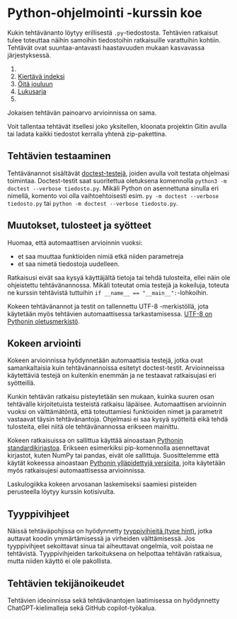 # Python-ohjelmointi -kurssin koe

Kukin tehtävänanto löytyy erillisestä `.py`-tiedostosta. Tehtävien ratkaisut tulee toteuttaa näihin samoihin tiedostoihin ratkaisuille varattuihin kohtiin. Tehtävät ovat suuntaa-antavasti haastavuuden mukaan kasvavassa järjestyksessä.

1. [](./)
2. [Kiertävä indeksi](./kiertava_indeksi.py)
3. [Öitä jouluun](./oita_jouluun.py)
4. [Lukusarja](./lukusarja.py)
5. [](./)

Jokaisen tehtävän painoarvo arvioinnissa on sama.

Voit tallentaa tehtävät itsellesi joko yksitellen, kloonata projektin Gitin avulla tai ladata kaikki tiedostot kerralla yhtenä zip-pakettina.


## Tehtävien testaaminen

Tehtävänannot sisältävät [doctest-testejä](https://docs.python.org/3/library/doctest.html), joiden avulla voit testata ohjelmasi toimintaa. Doctest-testit saat suoritettua oletuksena komennolla `python3 -m doctest --verbose tiedosto.py`. Mikäli Python on asennettuna sinulla eri nimellä, komento voi olla vaihtoehtoisesti esim. `py -m doctest --verbose tiedosto.py` tai `python -m doctest --verbose tiedosto.py`.


## Muutokset, tulosteet ja syötteet

Huomaa, että automaattisen arvioinnin vuoksi:

* et saa muuttaa funktioiden nimiä etkä niiden parametreja
* et saa nimetä tiedostoja uudelleen.

Ratkaisusi eivät saa kysyä käyttäjältä tietoja tai tehdä tulosteita, ellei näin ole ohjeistettu tehtävänannossa. Mikäli toteutat omia testejä ja kokeiluja, toteuta ne kurssin tehtävistä tuttuihin `if __name__ == "__main__":`-lohkoihin.

Kokeen tehtävänannot ja testit on tallennettu UTF-8 -merkistöllä, jota käytetään myös tehtävien automaattisessa tarkastamisessa. [UTF-8 on Pythonin oletusmerkistö](https://peps.python.org/pep-0686/).


## Kokeen arviointi

Kokeen arvioinnissa hyödynnetään automaattisia testejä, jotka ovat samankaltaisia kuin tehtävänannoissa esitetyt doctest-testit. Arvioinneissa käytettäviä testejä on kuitenkin enemmän ja ne testaavat ratkaisujasi eri syötteillä.

Kunkin tehtävän ratkaisu pisteytetään sen mukaan, kuinka suuren osan tehtävälle kirjoitetuista testeistä ratkaisu läpäisee. Automaattisen arvioinnin vuoksi on välttämätöntä, että toteuttamiesi funktioiden nimet ja parametrit vastaavat täysin tehtävänantoja. Ohjelmasi ei saa kysyä syötteitä eikä tehdä tulosteita, ellei niitä ole tehtävänannossa erikseen mainittu.

Kokeen ratkaisuissa on sallittua käyttää ainoastaan [Pythonin standardikirjastoa](https://docs.python.org/3/library/index.html). Erikseen esimerkiksi pip-komennolla asennettavat kirjastot, kuten NumPy tai pandas, eivät ole sallittuja. Suosittelemme että käytät kokeessa ainoastaan [Pythonin ylläpidettyjä versioita](https://devguide.python.org/versions/), joita käytetään myös ratkaisujesi automaattisessa arvioinnissa.

Laskulogiikka kokeen arvosanan laskemiseksi saamiesi pisteiden perusteella löytyy kurssin kotisivulta.


## Tyyppivihjeet

Näissä tehtäväpohjissa on hyödynnetty [tyyppivihjeitä (type hint)](https://docs.python.org/3/library/typing.html), jotka auttavat koodin ymmärtämisessä ja virheiden välttämisessä. Jos tyyppivihjeet sekoittavat sinua tai aiheuttavat ongelmia, voit poistaa ne tehtävistä. Tyyppivihjeiden tarkoituksena on helpottaa tehtävän ratkaisua, mutta niiden käyttö ei ole pakollista.


## Tehtävien tekijänoikeudet

Tehtävien ideoinnissa sekä tehtävänantojen laatimisessa on hyödynnetty ChatGPT-kielimalleja sekä GitHub copilot-työkalua.
